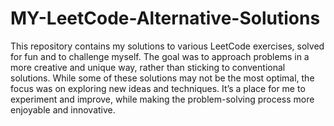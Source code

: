 # MY-LeetCode-Alternative-Solutions





This repository contains my solutions to various LeetCode exercises, solved for fun and to challenge myself. The goal was to approach problems in a more creative and unique way, rather than sticking to conventional solutions. While some of these solutions may not be the most optimal, the focus was on exploring new ideas and techniques. It’s a place for me to experiment and improve, while making the problem-solving process more enjoyable and innovative.
